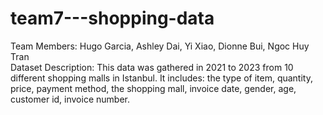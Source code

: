 # team7---shopping-data
Team Members: Hugo Garcia, Ashley Dai, Yi Xiao, Dionne Bui, Ngoc Huy Tran  
Dataset Description: This data was gathered in 2021 to 2023 from 10 different shopping malls in Istanbul. It includes: the type of item, quantity, price, payment method, the shopping mall, invoice date, gender, age, customer id, invoice number.  
